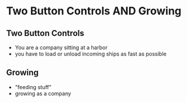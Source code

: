 # Two Button Controls AND Growing
## Two Button Controls
- You are a company sitting at a harbor
- you have to load or unload incoming ships as fast as possible
## Growing
- "feeding stuff"
- growing as a company
